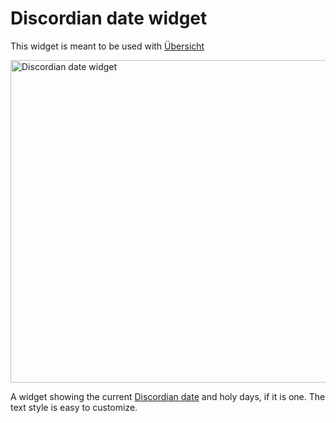 # Discordian date widget

This widget is meant to be used with [Übersicht](http://tracesof.net/uebersicht/)

<img width="516" alt="Discordian date widget" src="https://user-images.githubusercontent.com/1476865/156466705-fd486716-7036-4441-ac9d-81cd99fbc366.png">

A widget showing the current [Discordian date](https://en.wikipedia.org/wiki/Discordian_calendar) and holy days, if it is one. The text style is easy to customize.
